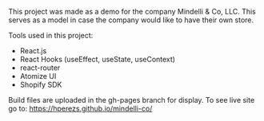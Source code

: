 This project was made as a demo for the company Mindelli & Co, LLC. This serves as a model in case the company would like to have their own store. 

Tools used in this project: 

* React.js
* React Hooks (useEffect, useState, useContext)
* react-router
* Atomize UI
* Shopify SDK


Build files are uploaded in the gh-pages branch for display. To see live site go to: https://hperezs.github.io/mindelli-co/
